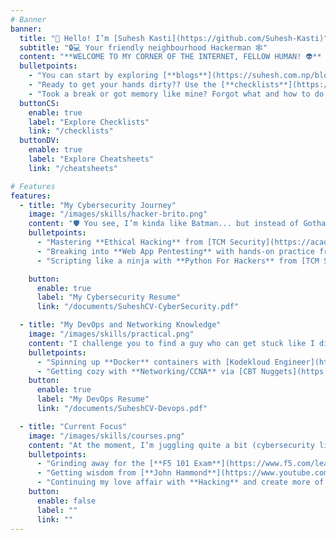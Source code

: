 ```yaml
---
# Banner
banner:
  title: "👋 Hello! I’m [Suhesh Kasti](https://github.com/Suhesh-Kasti)"
  subtitle: "🔒💻 Your friendly neighbourhood Hackerman 🕸️"
  content: "**WELCOME TO MY CORNER OF THE INTERNET, FELLOW HUMAN! 👽** <br><br> I’m here to share my journey in **Cybersecurity** and a bit of **DevOps**  through blogs, checklists, and cheat sheets. Need a checklist or cheat sheet to hack the matrix (legally, of course 😉)? Get them here at the affordable price of just *$FREE.99*"
  bulletpoints:
    - "You can start by exploring [**blogs**](https://suhesh.com.np/blog) I have written and start learning with me ☕💻"
    - "Ready to get your hands dirty?? Use the [**checklists**](https://suhesh.com.np/checklists) to be a billion times more efficient 🌀"
    - "Took a break or got memory like mine? Forgot what and how to do...Worry not use the [**cheatsheets**](https://suhesh.com.np/checklists) 🔍"
  buttonCS:
    enable: true
    label: "Explore Checklists"
    link: "/checklists"
  buttonDV:
    enable: true
    label: "Explore Cheatsheets"
    link: "/cheatsheets"

# Features
features:
  - title: "My Cybersecurity Journey"
    image: "/images/skills/hacker-brito.png"
    content: "🛡️ You see, I’m kinda like Batman... but instead of Gotham, I kinda try to save network *(Batman couldn't either)*.<br> Cybersecurity has been my passion, and here’s a quick look at what I've been up to:"
    bulletpoints:
      - "Mastering **Ethical Hacking** from [TCM Security](https://academy.tcm-sec.com/p/practical-ethical-hacking-the-complete-course) 🕵️‍♂️"
      - "Breaking into **Web App Pentesting** with hands-on practice from [ITProTV](https://www.itpro.tv/courses/security-skills/webapp-penetration-testing/) 🛠️"
      - "Scripting like a ninja with **Python For Hackers** from [TCM Security](https://academy.tcm-sec.com/p/python-101-for-hackers) 🐍"

    button:
      enable: true
      label: "My Cybersecurity Resume"
      link: "/documents/SuheshCV-CyberSecurity.pdf"

  - title: "My DevOps and Networking Knowledge"
    image: "/images/skills/practical.png"
    content: "I challenge you to find a guy who can get stuck like I did on VLANs and subnetting, I'll wait.... (P.S. I still stuck) but I am learning using the following resources:"
    bulletpoints:
      - "Spinning up **Docker** containers with [Kodekloud Engineer](https://engineer.kodekloud.com/signup?referral=654587a7a0118b90ce5ac6b9) 🍕"
      - "Getting cozy with **Networking/CCNA** via [CBT Nuggets](https://www.cbtnuggets.com/it-training/cisco/ccna) 🌐"
    button:
      enable: true
      label: "My DevOps Resume"
      link: "/documents/SuheshCV-Devops.pdf"

  - title: "Current Focus"
    image: "/images/skills/courses.png"
    content: "At the moment, I’m juggling quite a bit (cybersecurity life, amirite?). Here’s what’s on my plate right now:"
    bulletpoints:
      - "Grinding away for the [**F5 101 Exam**](https://www.f5.com/learn/certification#certificationlevels), because who doesn’t like exams... right? RIGHT??? *(SPOILER ALERT: I DON'T)* 📚"
      - "Getting wisdom from [**John Hammond**](https://www.youtube.com/@_JohnHammond), [**Rana Khalil**](https://www.youtube.com/@RanaKhalil101), [**David Bombal**](https://www.youtube.com/@davidbombal), [**Live Overflow**](https://www.youtube.com/@LiveOverflow), [**Network Chuck**](https://www.youtube.com/@NetworkChuck), [**The Cyber Mentor**](https://www.youtube.com/@TCMSecurityAcademy), [**Hackersploit**](https://www.youtube.com/@HackerSploit), [**Bitten Tech**](https://www.youtube.com/@BittenTech), [**TechChip**](https://www.youtube.com/@techchipnet), [**Ankit Chauhan**](https://www.youtube.com/@0x61), [Jack Rhysider](https://www.youtube.com/@JackRhysider) and [**other cybersecurity gurus**](https://www.reddit.com/r/cybersecurity/comments/1d6apgh/what_are_your_favorite_cybersecurity_youtube/) 📺"
      - "Continuing my love affair with **Hacking** and create more of cybersecurity tools. I just made a [SSH Bruteforcing tool](https://github.com/Suhesh-Kasti/ssh-brute) using python. 🔐"
    button:
      enable: false
      label: ""
      link: ""
---
```


